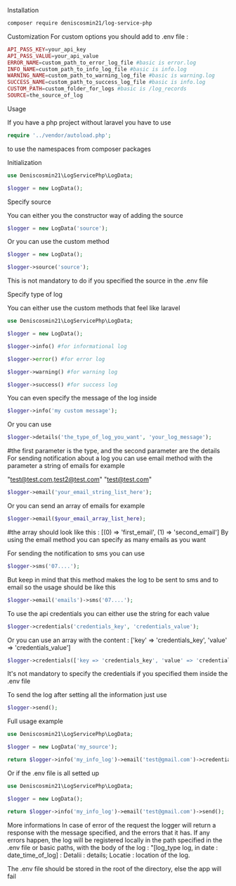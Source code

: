 Installation
```bash
composer require deniscosmin21/log-service-php
```

Customization
For custom options you should add to .env file :

```php
API_PASS_KEY=your_api_key
API_PASS_VALUE=your_api_value
ERROR_NAME=custom_path_to_error_log_file #basic is error.log
INFO_NAME=custom_path_to_info_log_file #basic is info.log
WARNING_NAME=custom_path_to_warning_log_file #basic is warning.log
SUCCESS_NAME=custom_path_to_success_log_file #basic is info.log
CUSTOM_PATH=custom_folder_for_logs #basic is /log_records
SOURCE=the_source_of_log
```
Usage

If you have a php project without laravel you have to use 
```php
require '../vendor/autoload.php';
```
to use the namespaces from composer packages

Initialization

```php
use Deniscosmin21\LogServicePhp\LogData;

$logger = new LogData();
```
Specify source

You can either you the constructor way of adding the source

```php
$logger = new LogData('source');
```
Or you can use the custom method
```php
$logger = new LogData();

$logger->source('source');
```
This is not mandatory to do if you specified the source in the .env file

Specify type of log

You can either use the custom methods that feel like laravel
```php
use Deniscosmin21\LogServicePhp\LogData;

$logger = new LogData();

$logger->info() #for informational log

$logger->error() #for error log

$logger->warning() #for warning log

$logger->success() #for success log
```
You can even specify the message of the log inside
```php
$logger->info('my custom message');
```
Or you can use
```php
$logger->details('the_type_of_log_you_want', 'your_log_message');
```
#the first parameter is the type, and the second parameter are the details
For sending notification about a log you can use email method with the parameter a string of emails for example

"test@test.com,test2@test.com" "test@test.com"
```php
$logger->email('your_email_string_list_here');
```
Or you can send an array of emails for example
```php
$logger->email($your_email_array_list_here);
```
#the array should look like this : [(0) => 'first_email', (1) => 'second_email']
By using the email method you can specify as many emails as you want

For sending the notification to sms you can use
```php
$logger->sms('07....');
```
But keep in mind that this method makes the log to be sent to sms and to email so the usage should be like this
```php
$logger->email('emails')->sms('07....');
```
To use the api credentials you can either use the string for each value

```php
$logger->credentials('credentials_key', 'credentials_value');
```
Or you can use an array with the content : ['key' => 'credentials_key', 'value' => 'credentials_value']

```php
$logger->credentials(['key => 'credentials_key', 'value' => 'credentials_value']);
```
It's not mandatory to specify the credentials if you specified them inside the .env file

To send the log after setting all the information just use

```php
$logger->send();
```
Full usage example
```php
use Deniscosmin21\LogServicePhp\LogData;

$logger = new LogData('my_source');

return $logger->info('my_info_log')->email('test@gmail.com')->credentials('key', 'value')->send();
```
Or if the .env file is all setted up
```php
use Deniscosmin21\LogServicePhp\LogData;

$logger = new LogData();

return $logger->info('my_info_log')->email('test@gmail.com')->send();
```
More informations
In case of error of the request the logger will return a response with the message specified, and the errors that it has. If any errors happen, the log will be registered locally in the path specified in the .env file or basic paths, with the body of the log : "[log_type log, in date : date_time_of_log] : Detalii : details; Locatie : location of the log.

The .env file should be stored in the root of the directory, else the app will fail
